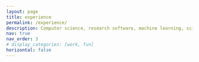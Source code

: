```yaml
---
layout: page
title: experience
permalink: /experience/
description: Computer science, research software, machine learning, scientific machine learning, and open-source. (Under construction, meanwhile please refer to my CV - https://saransh-cpp.github.io/assets/pdf/CVAug22.pdf)
nav: true
nav_order: 3
# display_categories: [work, fun]
horizontal: false
---
```


